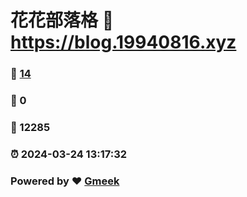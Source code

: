 # 花花部落格 :link: https://blog.19940816.xyz 
### :page_facing_up: [14](https://blog.19940816.xyz/tag.html) 
### :speech_balloon: 0 
### :hibiscus: 12285 
### :alarm_clock: 2024-03-24 13:17:32 
### Powered by :heart: [Gmeek](https://github.com/Meekdai/Gmeek)
